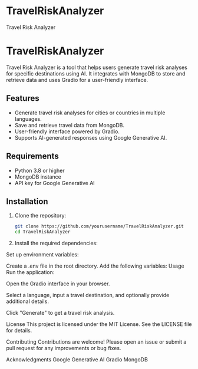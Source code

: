 # TravelRiskAnalyzer
Travel Risk Analyzer
# TravelRiskAnalyzer

Travel Risk Analyzer is a tool that helps users generate travel risk analyses for specific destinations using AI. It integrates with MongoDB to store and retrieve data and uses Gradio for a user-friendly interface.

## Features

- Generate travel risk analyses for cities or countries in multiple languages.
- Save and retrieve travel data from MongoDB.
- User-friendly interface powered by Gradio.
- Supports AI-generated responses using Google Generative AI.

## Requirements

- Python 3.8 or higher
- MongoDB instance
- API key for Google Generative AI

## Installation

1. Clone the repository:
   ```sh
   git clone https://github.com/yourusername/TravelRiskAnalyzer.git
   cd TravelRiskAnalyzer
2. Install the required dependencies:

Set up environment variables:

Create a .env file in the root directory.
Add the following variables:
Usage
Run the application:

Open the Gradio interface in your browser.

Select a language, input a travel destination, and optionally provide additional details.

Click "Generate" to get a travel risk analysis.

License
This project is licensed under the MIT License. See the LICENSE file for details.

Contributing
Contributions are welcome! Please open an issue or submit a pull request for any improvements or bug fixes.

Acknowledgments
Google Generative AI
Gradio
MongoDB
